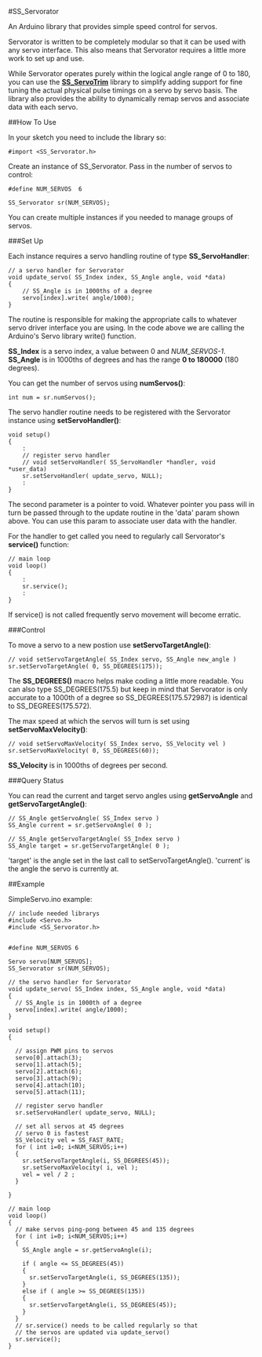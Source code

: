 #SS_Servorator

An Arduino library that provides simple speed control for servos.

Servorator is written to be completely modular so that it can be 
used with any servo interface. This also means that Servorator requires
a little more work to set up and use.

While Servorator operates purely within the logical angle range of 0 to 180, you can use the [**SS_ServoTrim**](https://github.com/solderspot/SS_ServoTrim) library to simplify adding support for fine tuning the actual physical pulse timings on a servo by servo basis. The library also provides the ability to dynamically remap servos and associate data with each servo.

##How To Use

In your sketch you need to include the library so:


	#import <SS_Servorator.h>

Create an instance of SS_Servorator. Pass in the number of servos to control:

	#define NUM_SERVOS  6

	SS_Servorator sr(NUM_SERVOS);

You can create multiple instances if you needed to manage groups of servos.

###Set Up

Each instance requires a servo handling routine of type **SS_ServoHandler**:

	// a servo handler for Servorator
	void update_servo( SS_Index index, SS_Angle angle, void *data)
	{
  		// SS_Angle is in 1000ths of a degree
  		servo[index].write( angle/1000);
	}

The routine is responsible for making the appropriate calls to whatever servo driver interface you are using. In the code above we are calling the Arduino's Servo library write() function. 

**SS_Index** is a servo index, a value between 0 and *NUM_SERVOS-1*. **SS_Angle** is in 1000ths of degrees and has the range **0 to 180000** (180 degrees). 

You can get the number of servos using **numServos()**:

	int num = sr.numServos();

The servo handler routine needs to be registered with the Servorator instance using **setServoHandler()**:

	void setup()
	{
  		:
  		// register servo handler
  		// void setServoHandler( SS_ServoHandler *handler, void *user_data)
  		sr.setServoHandler( update_servo, NULL);
  		:	
	}

The second parameter is a pointer to void. Whatever pointer you pass will in turn be passed through to the update routine in the 'data' param shown above. You can use this param to associate user data with the handler.

For the handler to get called you need to regularly call Servorator's **service()** function:

	// main loop
	void loop()
	{
  		:
  		sr.service();
  		:
	}
	
If service() is not called frequently servo movement will become erratic.

###Control

To move a servo to a new postion use **setServoTargetAngle()**:

	// void setServoTargetAngle( SS_Index servo, SS_Angle new_angle )
    sr.setServoTargetAngle( 0, SS_DEGREES(175));

The **SS_DEGREES()** macro helps make coding a little more readable. You can also type SS_DEGREES(175.5) but keep in mind that Servorator is only accurate to a 1000th of a degree so SS_DEGREES(175.572987) is identical to SS_DEGREES(175.572).

The max speed at which the servos will turn is set using **setServoMaxVelocity()**:

	// void setServoMaxVelocity( SS_Index servo, SS_Velocity vel )
    sr.setServoMaxVelocity( 0, SS_DEGREES(60));

**SS_Velocity** is in 1000ths of degrees per second.

###Query Status

You can read the current and target servo angles using **getServoAngle** and **getServoTargetAngle()**:

	// SS_Angle getServoAngle( SS_Index servo )
    SS_Angle current = sr.getServoAngle( 0 );
    
	// SS_Angle getServoTargetAngle( SS_Index servo )
    SS_Angle target = sr.getServoTargetAngle( 0 );

'target' is the angle set in the last call to setServoTargetAngle(). 'current' is the angle the servo is currently at.

##Example

SimpleServo.ino example:

    // include needed librarys
    #include <Servo.h>
    #include <SS_Servorator.h>


    #define NUM_SERVOS 6

    Servo servo[NUM_SERVOS];
    SS_Servorator sr(NUM_SERVOS);

    // the servo handler for Servorator
    void update_servo( SS_Index index, SS_Angle angle, void *data)
    {
      // SS_Angle is in 1000th of a degree
      servo[index].write( angle/1000);
    }

    void setup() 
    {

      // assign PWM pins to servos
      servo[0].attach(3);
      servo[1].attach(5);
      servo[2].attach(6);
      servo[3].attach(9);
      servo[4].attach(10);
      servo[5].attach(11);
      
      // register servo handler
      sr.setServoHandler( update_servo, NULL);

      // set all servos at 45 degrees
      // servo 0 is fastest
      SS_Velocity vel = SS_FAST_RATE;
      for ( int i=0; i<NUM_SERVOS;i++)
      {
        sr.setServoTargetAngle(i, SS_DEGREES(45)); 
        sr.setServoMaxVelocity( i, vel );
        vel = vel / 2 ;
      }

    }

    // main loop
    void loop()
    {
      // make servos ping-pong between 45 and 135 degrees
      for ( int i=0; i<NUM_SERVOS;i++)
      {
        SS_Angle angle = sr.getServoAngle(i); 

        if ( angle <= SS_DEGREES(45))
        { 
          sr.setServoTargetAngle(i, SS_DEGREES(135));
        } 
        else if ( angle >= SS_DEGREES(135))
        { 
          sr.setServoTargetAngle(i, SS_DEGREES(45));
        } 
      }
      // sr.service() needs to be called regularly so that
      // the servos are updated via update_servo()
      sr.service();
    }




